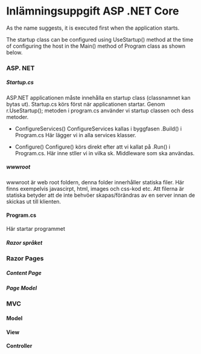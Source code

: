 
# Inlämningsuppgift ASP .NET Core

 As the name suggests, it is executed first when the application starts.

The startup class can be configured using UseStartup<T>() method at the time of configuring the host in the Main() method of Program class as shown below.

### ASP. NET  
 
 ##### Startup.cs 

ASP.NET applicationen måste innehålla en startup class (classnamnet kan bytas ut). Startup.cs körs först när applicationen startar. 
Genom r.UseStartup<Startup>(); metoden i program.cs använder vi startup classen och dess metoder. 
 * ConfigureServices()
ConfigureServices kallas i byggfasen .Build() i Program.cs
Här lägger vi in alla services klasser.
 
 * Configure()
Configure() körs direkt efter att vi kallat på .Run() i Program.cs. 
Här inne stller vi in vilka sk. Middleware som ska användas. 


 ##### wwwroot
 wwwroot är web root foldern, denna folder innerhåller statiska filer. Här finns exempelvis javascirpt, html, images och css-kod etc.
 Att filerna är statiska betyder att de inte behvöer skapas/förändras av en server innan de skickas ut till klienten. 
 
 #### Program.cs
Här startar programmet
          
 ##### Razor språket 

            
### Razor Pages
##### Content Page
##### Page Model 

### MVC
#### Model 
#### View 
#### Controller 
